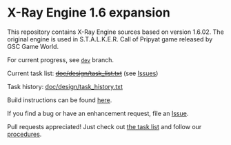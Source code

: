 X-Ray Engine 1.6 expansion
==========================

This repository contains X-Ray Engine sources based on version 1.6.02.
The original engine is used in S.T.A.L.K.E.R. Call of Pripyat game released by GSC Game World.

For current progress, see [`dev`](https://github.com/OpenXRay/xray-16/tree/dev) branch.

Current task list: ~~[doc/design/task_list.txt](doc/design/task_list.txt)~~ (see [Issues](https://github.com/openxray/xray-16/issues))

Task history: [doc/design/task_history.txt](doc/design/task_history.txt)

Build instructions can be found [here](https://github.com/openxray/xray-16/blob/master/doc/howto/build.txt).

If you find a bug or have an enhancement request, file an [Issue](https://github.com/openxray/xray-16/issues).

Pull requests appreciated! Just check out 
[the task list](https://github.com/openxray/xray-16/blob/master/doc/design/task_list.txt) 
and follow our [procedures](https://github.com/OpenXRay/xray-16/tree/master/doc/procedure).
